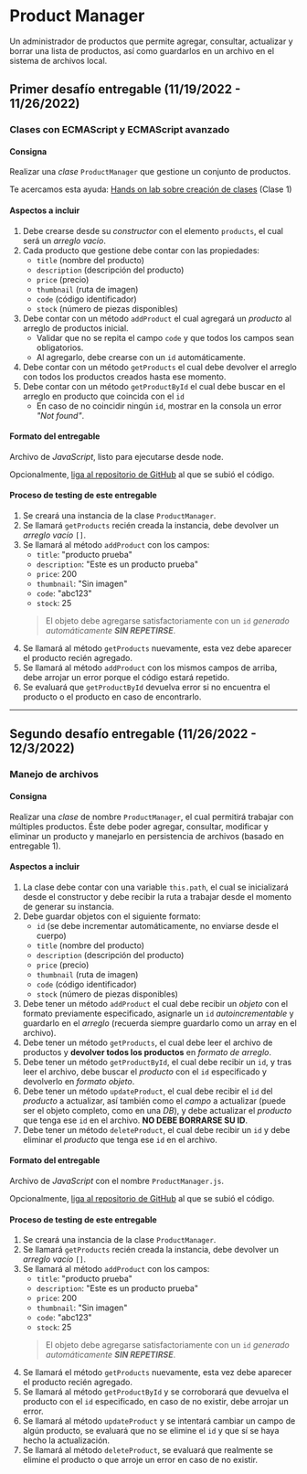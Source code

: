 # Product Manager

Un administrador de productos que permite agregar, consultar,
actualizar y borrar una lista de productos, así como guardarlos
en un archivo en el sistema de archivos local.

## Primer desafío entregable (11/19/2022 - 11/26/2022)

### Clases con ECMAScript y ECMAScript avanzado

#### Consigna

Realizar una *clase* `ProductManager` que gestione un conjunto de productos.

Te acercamos esta ayuda: [Hands on lab sobre creación de clases](https://www.google.com/url?q=https://docs.google.com/presentation/d/1x9kVx6k5RlVk4_ELHtL8epQWGKjN5H8Fwc2TaE8rHKQ/edit%23slide%3Did.g11af22068b0_8_697&sa=D&source=editors&ust=1669506607673402&usg=AOvVaw3gqH2owX0H9-y9IaDEWHYS) (Clase 1)

#### Aspectos a incluir

1. Debe crearse desde su *constructor* con el elemento `products`, el cual será un *arreglo vacío*.
2. Cada producto que gestione debe contar con las propiedades:
    - `title` (nombre del producto)
    - `description` (descripción del producto)
    - `price` (precio)
    - `thumbnail` (ruta de imagen)
    - `code` (código identificador)
    - `stock` (número de piezas disponibles)
3. Debe contar con un método `addProduct` el cual agregará un *producto* al arreglo de productos inicial.
    - Validar que no se repita el campo `code` y que todos los campos sean obligatorios.
    - Al agregarlo, debe crearse con un `id` automáticamente.
4. Debe contar con un método `getProducts` el cual debe devolver el arreglo con todos los productos creados hasta ese momento.
5. Debe contar con un método `getProductById` el cual debe buscar en el arreglo en producto que coincida con el `id`
    - En caso de no coincidir ningún `id`, mostrar en la consola un error *"Not found"*.

#### Formato del entregable

Archivo de *JavaScript*, listo para ejecutarse desde node.

Opcionalmente, [liga al repositorio de GitHub](https://github.com/sterroso/backend-product-manager) al que se subió el código.

#### Proceso de testing de este entregable

1. Se creará una instancia de la clase `ProductManager`.
2. Se llamará `getProducts` recién creada la instancia, debe devolver un *arreglo vacío* `[]`.
3. Se llamará al método `addProduct` con los campos:
    - `title`: "producto prueba"
    - `description`: "Este es un producto prueba"
    - `price`: 200
    - `thumbnail`: "Sin imagen"
    - `code`: "abc123"
    - `stock`: 25
    > El objeto debe agregarse satisfactoriamente con un `id` *generado automáticamente **SIN REPETIRSE***.
4. Se llamará al método `getProducts` nuevamente, esta vez debe aparecer el producto recién agregado.
5. Se llamará al método `addProduct` con los mismos campos de arriba, debe arrojar un error porque el código estará repetido.
6. Se evaluará que `getProductById` devuelva error si no encuentra el producto o el producto en caso de encontrarlo.

***

## Segundo desafío entregable (11/26/2022 - 12/3/2022)

### Manejo de archivos

#### Consigna

Realizar una *clase* de nombre `ProductManager`, el cual permitirá trabajar
con múltiples productos. Éste debe poder agregar, consultar, modificar y
eliminar un producto y manejarlo en persistencia de archivos (basado en
entregable 1).

#### Aspectos a incluir

1. La clase debe contar con una variable `this.path`, el cual se inicializará
desde el constructor y debe recibir la ruta a trabajar desde el momento
de generar su instancia.
2. Debe guardar objetos con el siguiente formato:
    - `id` (se debe incrementar automáticamente, no enviarse desde el cuerpo)
    - `title` (nombre del producto)
    - `description` (descripción del producto)
    - `price` (precio)
    - `thumbnail` (ruta de imagen)
    - `code` (código identificador)
    - `stock` (número de piezas disponibles)
3. Debe tener un método `addProduct` el cual debe recibir un *objeto* con el
formato previamente especificado, asignarle un `id` *autoincrementable* y
guardarlo en el *arreglo* (recuerda siempre guardarlo como un array en el archivo).
4. Debe tener un método `getProducts`, el cual debe leer el archivo de productos
y **devolver todos los productos** en *formato de arreglo*.
5. Debe tener un método `getProductById`, el cual debe recibir un `id`, y
tras leer el archivo, debe buscar el *producto* con el `id` especificado y
devolverlo en *formato objeto*.
6. Debe tener un método `updateProduct`, el cual debe recibir el `id` del
*producto* a actualizar, así también como el *campo* a actualizar (puede ser
el objeto completo, como en una *DB*), y debe actualizar el *producto* que
tenga ese `id` en el archivo. **NO DEBE BORRARSE SU ID**.
7. Debe tener un método `deleteProduct`, el cual debe recibir un `id` y debe
eliminar el *producto* que tenga ese `id` en el archivo.

#### Formato del entregable

Archivo de *JavaScript* con el nombre `ProductManager.js`.

Opcionalmente, [liga al repositorio de GitHub](https://github.com/sterroso/backend-product-manager/tree/LocalFilePersist) al que se subió el código.

#### Proceso de testing de este entregable

1. Se creará una instancia de la clase `ProductManager`.
2. Se llamará `getProducts` recién creada la instancia, debe devolver un *arreglo vacío* `[]`.
3. Se llamará al método `addProduct` con los campos:
    - `title`: "producto prueba"
    - `description`: "Este es un producto prueba"
    - `price`: 200
    - `thumbnail`: "Sin imagen"
    - `code`: "abc123"
    - `stock`: 25
    > El objeto debe agregarse satisfactoriamente con un `id` *generado automáticamente **SIN REPETIRSE***.
4. Se llamará el método `getProducts` nuevamente, esta vez debe aparecer el producto recién agregado.
5. Se llamará al método `getProductById` y se corroborará que devuelva el producto con el `id` especificado, en caso de no existir, debe arrojar un error.
6. Se llamará al método `updateProduct` y se intentará cambiar un campo de algún producto, se evaluará que no se elimine el `id` y que sí se haya hecho la actualización.
7. Se llamará al método `deleteProduct`, se evaluará que realmente se elimine el producto o que arroje un error en caso de no existir.
